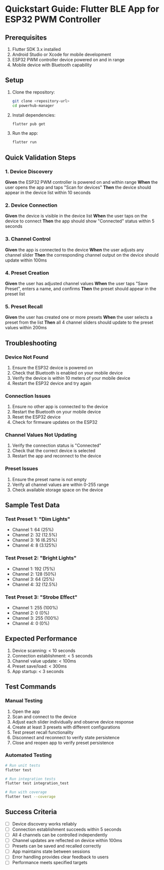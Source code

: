# Quickstart Guide: Flutter BLE App for ESP32 PWM Controller

## Prerequisites

1. Flutter SDK 3.x installed
2. Android Studio or Xcode for mobile development
3. ESP32 PWM controller device powered on and in range
4. Mobile device with Bluetooth capability

## Setup

1. Clone the repository:
   ```bash
   git clone <repository-url>
   cd powerhub-manager
   ```

2. Install dependencies:
   ```bash
   flutter pub get
   ```

3. Run the app:
   ```bash
   flutter run
   ```

## Quick Validation Steps

### 1. Device Discovery
**Given** the ESP32 PWM controller is powered on and within range
**When** the user opens the app and taps "Scan for devices"
**Then** the device should appear in the device list within 10 seconds

### 2. Device Connection
**Given** the device is visible in the device list
**When** the user taps on the device to connect
**Then** the app should show "Connected" status within 5 seconds

### 3. Channel Control
**Given** the app is connected to the device
**When** the user adjusts any channel slider
**Then** the corresponding channel output on the device should update within 100ms

### 4. Preset Creation
**Given** the user has adjusted channel values
**When** the user taps "Save Preset", enters a name, and confirms
**Then** the preset should appear in the preset list

### 5. Preset Recall
**Given** the user has created one or more presets
**When** the user selects a preset from the list
**Then** all 4 channel sliders should update to the preset values within 200ms

## Troubleshooting

### Device Not Found
1. Ensure the ESP32 device is powered on
2. Check that Bluetooth is enabled on your mobile device
3. Verify the device is within 10 meters of your mobile device
4. Restart the ESP32 device and try again

### Connection Issues
1. Ensure no other app is connected to the device
2. Restart the Bluetooth on your mobile device
3. Reset the ESP32 device
4. Check for firmware updates on the ESP32

### Channel Values Not Updating
1. Verify the connection status is "Connected"
2. Check that the correct device is selected
3. Restart the app and reconnect to the device

### Preset Issues
1. Ensure the preset name is not empty
2. Verify all channel values are within 0-255 range
3. Check available storage space on the device

## Sample Test Data

### Test Preset 1: "Dim Lights"
- Channel 1: 64 (25%)
- Channel 2: 32 (12.5%)
- Channel 3: 16 (6.25%)
- Channel 4: 8 (3.125%)

### Test Preset 2: "Bright Lights"
- Channel 1: 192 (75%)
- Channel 2: 128 (50%)
- Channel 3: 64 (25%)
- Channel 4: 32 (12.5%)

### Test Preset 3: "Strobe Effect"
- Channel 1: 255 (100%)
- Channel 2: 0 (0%)
- Channel 3: 255 (100%)
- Channel 4: 0 (0%)

## Expected Performance

1. Device scanning: < 10 seconds
2. Connection establishment: < 5 seconds
3. Channel value update: < 100ms
4. Preset save/load: < 300ms
5. App startup: < 3 seconds

## Test Commands

### Manual Testing
1. Open the app
2. Scan and connect to the device
3. Adjust each slider individually and observe device response
4. Create at least 3 presets with different configurations
5. Test preset recall functionality
6. Disconnect and reconnect to verify state persistence
7. Close and reopen app to verify preset persistence

### Automated Testing
```bash
# Run unit tests
flutter test

# Run integration tests
flutter test integration_test

# Run with coverage
flutter test --coverage
```

## Success Criteria

- [ ] Device discovery works reliably
- [ ] Connection establishment succeeds within 5 seconds
- [ ] All 4 channels can be controlled independently
- [ ] Channel updates are reflected on device within 100ms
- [ ] Presets can be saved and recalled correctly
- [ ] App maintains state between sessions
- [ ] Error handling provides clear feedback to users
- [ ] Performance meets specified targets